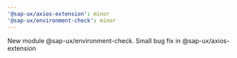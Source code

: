 ```yaml
---
'@sap-ux/axios-extension': minor
'@sap-ux/environment-check': minor
---
```


New module @sap-ux/environment-check. Small bug fix in @sap-ux/axios-extension
